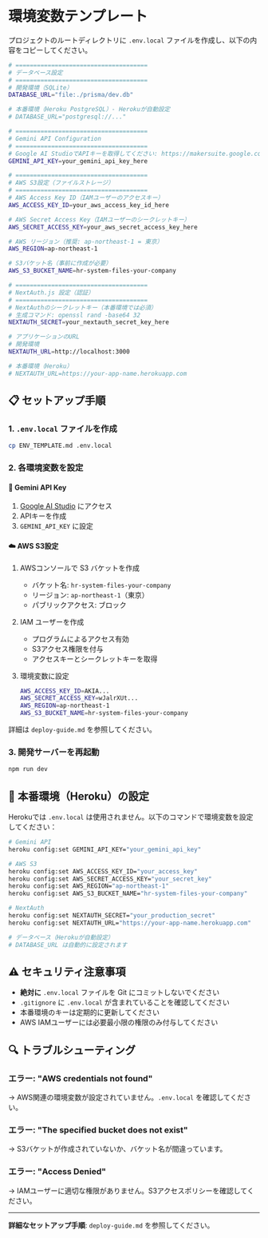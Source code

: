 # 環境変数テンプレート

プロジェクトのルートディレクトリに `.env.local` ファイルを作成し、以下の内容をコピーしてください。

```bash
# =====================================
# データベース設定
# =====================================
# 開発環境（SQLite）
DATABASE_URL="file:./prisma/dev.db"

# 本番環境（Heroku PostgreSQL）- Herokuが自動設定
# DATABASE_URL="postgresql://..."

# =====================================
# Gemini API Configuration
# =====================================
# Google AI StudioでAPIキーを取得してください: https://makersuite.google.com/app/apikey
GEMINI_API_KEY=your_gemini_api_key_here

# =====================================
# AWS S3設定（ファイルストレージ）
# =====================================
# AWS Access Key ID（IAMユーザーのアクセスキー）
AWS_ACCESS_KEY_ID=your_aws_access_key_id_here

# AWS Secret Access Key（IAMユーザーのシークレットキー）
AWS_SECRET_ACCESS_KEY=your_aws_secret_access_key_here

# AWS リージョン（推奨: ap-northeast-1 = 東京）
AWS_REGION=ap-northeast-1

# S3バケット名（事前に作成が必要）
AWS_S3_BUCKET_NAME=hr-system-files-your-company

# =====================================
# NextAuth.js 設定（認証）
# =====================================
# NextAuthのシークレットキー（本番環境では必須）
# 生成コマンド: openssl rand -base64 32
NEXTAUTH_SECRET=your_nextauth_secret_key_here

# アプリケーションのURL
# 開発環境
NEXTAUTH_URL=http://localhost:3000

# 本番環境（Heroku）
# NEXTAUTH_URL=https://your-app-name.herokuapp.com
```

## 📋 セットアップ手順

### 1. `.env.local` ファイルを作成

```bash
cp ENV_TEMPLATE.md .env.local
```

### 2. 各環境変数を設定

#### 🔑 Gemini API Key
1. [Google AI Studio](https://makersuite.google.com/app/apikey) にアクセス
2. APIキーを作成
3. `GEMINI_API_KEY` に設定

#### ☁️ AWS S3設定
1. AWSコンソールで S3 バケットを作成
   - バケット名: `hr-system-files-your-company`
   - リージョン: `ap-northeast-1`（東京）
   - パブリックアクセス: ブロック
   
2. IAM ユーザーを作成
   - プログラムによるアクセス有効
   - S3アクセス権限を付与
   - アクセスキーとシークレットキーを取得

3. 環境変数に設定
   ```bash
   AWS_ACCESS_KEY_ID=AKIA...
   AWS_SECRET_ACCESS_KEY=wJalrXUt...
   AWS_REGION=ap-northeast-1
   AWS_S3_BUCKET_NAME=hr-system-files-your-company
   ```

詳細は `deploy-guide.md` を参照してください。

### 3. 開発サーバーを再起動

```bash
npm run dev
```

## 🚀 本番環境（Heroku）の設定

Herokuでは `.env.local` は使用されません。以下のコマンドで環境変数を設定してください：

```bash
# Gemini API
heroku config:set GEMINI_API_KEY="your_gemini_api_key"

# AWS S3
heroku config:set AWS_ACCESS_KEY_ID="your_access_key"
heroku config:set AWS_SECRET_ACCESS_KEY="your_secret_key"
heroku config:set AWS_REGION="ap-northeast-1"
heroku config:set AWS_S3_BUCKET_NAME="hr-system-files-your-company"

# NextAuth
heroku config:set NEXTAUTH_SECRET="your_production_secret"
heroku config:set NEXTAUTH_URL="https://your-app-name.herokuapp.com"

# データベース（Herokuが自動設定）
# DATABASE_URL は自動的に設定されます
```

## ⚠️ セキュリティ注意事項

- **絶対に** `.env.local` ファイルを Git にコミットしないでください
- `.gitignore` に `.env.local` が含まれていることを確認してください
- 本番環境のキーは定期的に更新してください
- AWS IAMユーザーには必要最小限の権限のみ付与してください

## 🔍 トラブルシューティング

### エラー: "AWS credentials not found"
→ AWS関連の環境変数が設定されていません。`.env.local` を確認してください。

### エラー: "The specified bucket does not exist"
→ S3バケットが作成されていないか、バケット名が間違っています。

### エラー: "Access Denied"
→ IAMユーザーに適切な権限がありません。S3アクセスポリシーを確認してください。

---

**詳細なセットアップ手順**: `deploy-guide.md` を参照してください。
